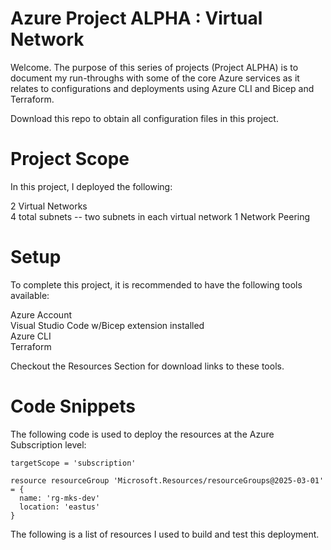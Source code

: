 # Azure Project ALPHA : Virtual Network
Welcome. The purpose of this series of projects (Project ALPHA) is to document my run-throughs with some of the core Azure services as it relates to configurations and deployments using Azure CLI and Bicep and Terraform. 

Download this repo to obtain all configuration files in this project.

# Project Scope
In this project, I deployed the following:

2 Virtual Networks  
4 total subnets -- two subnets in each virtual network
1 Network Peering

# Setup
To complete this project, it is recommended to have the following tools available:

Azure Account  
Visual Studio Code w/Bicep extension installed  
Azure CLI  
Terraform  

Checkout the Resources Section for download links to these tools.

# Code Snippets

The following code is used to deploy the resources at the Azure Subscription level:
```bicep
targetScope = 'subscription'

resource resourceGroup 'Microsoft.Resources/resourceGroups@2025-03-01' = {
  name: 'rg-mks-dev'
  location: 'eastus'
}
```

The following is a list of resources I used to build and test this deployment.
